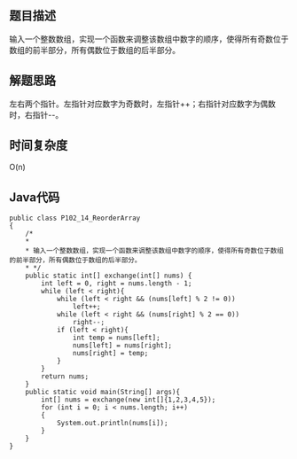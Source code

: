## 题目描述
输入一个整数数组，实现一个函数来调整该数组中数字的顺序，使得所有奇数位于数组的前半部分，所有偶数位于数组的后半部分。

## 解题思路
左右两个指针。左指针对应数字为奇数时，左指针++；右指针对应数字为偶数时，右指针--。

## 时间复杂度
O(n)

## Java代码
```
public class P102_14_ReorderArray
{
    /*
    *
    * 输入一个整数数组，实现一个函数来调整该数组中数字的顺序，使得所有奇数位于数组的前半部分，所有偶数位于数组的后半部分。
    * */
    public static int[] exchange(int[] nums) {
        int left = 0, right = nums.length - 1;
        while (left < right){
            while (left < right && (nums[left] % 2 != 0))
                left++;
            while (left < right && (nums[right] % 2 == 0))
                right--;
            if (left < right){
                int temp = nums[left];
                nums[left] = nums[right];
                nums[right] = temp;
            }
        }
        return nums;
    }
    public static void main(String[] args){
        int[] nums = exchange(new int[]{1,2,3,4,5});
        for (int i = 0; i < nums.length; i++)
        {
            System.out.println(nums[i]);
        }
    }
}
```
